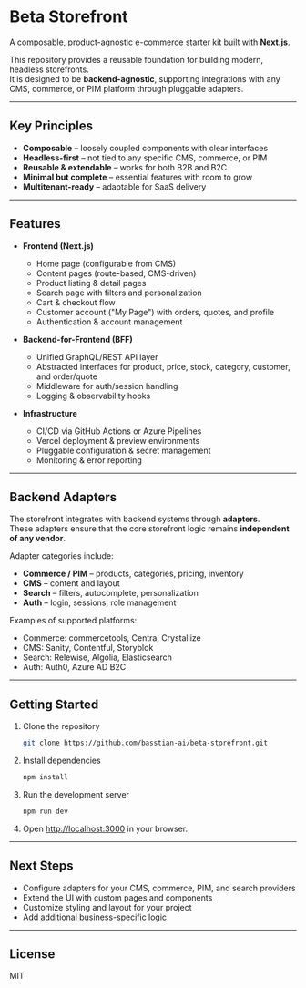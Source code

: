 # Beta Storefront

A composable, product-agnostic e-commerce starter kit built with **Next.js**.  

This repository provides a reusable foundation for building modern, headless storefronts.  
It is designed to be **backend-agnostic**, supporting integrations with any CMS, commerce, or PIM platform through pluggable adapters.

---

## Key Principles

- **Composable** – loosely coupled components with clear interfaces
- **Headless-first** – not tied to any specific CMS, commerce, or PIM
- **Reusable & extendable** – works for both B2B and B2C
- **Minimal but complete** – essential features with room to grow
- **Multitenant-ready** – adaptable for SaaS delivery

---

## Features

- **Frontend (Next.js)**
  - Home page (configurable from CMS)
  - Content pages (route-based, CMS-driven)
  - Product listing & detail pages
  - Search page with filters and personalization
  - Cart & checkout flow
  - Customer account ("My Page") with orders, quotes, and profile
  - Authentication & account management

- **Backend-for-Frontend (BFF)**
  - Unified GraphQL/REST API layer
  - Abstracted interfaces for product, price, stock, category, customer, and order/quote
  - Middleware for auth/session handling
  - Logging & observability hooks

- **Infrastructure**
  - CI/CD via GitHub Actions or Azure Pipelines
  - Vercel deployment & preview environments
  - Pluggable configuration & secret management
  - Monitoring & error reporting

---

## Backend Adapters

The storefront integrates with backend systems through **adapters**.  
These adapters ensure that the core storefront logic remains **independent of any vendor**.

Adapter categories include:
- **Commerce / PIM** – products, categories, pricing, inventory
- **CMS** – content and layout
- **Search** – filters, autocomplete, personalization
- **Auth** – login, sessions, role management

Examples of supported platforms:
- Commerce: commercetools, Centra, Crystallize
- CMS: Sanity, Contentful, Storyblok
- Search: Relewise, Algolia, Elasticsearch
- Auth: Auth0, Azure AD B2C

---

## Getting Started

1. Clone the repository
   ```bash
   git clone https://github.com/basstian-ai/beta-storefront.git
   ```

2. Install dependencies

   ```bash
   npm install
   ```
3. Run the development server

   ```bash
   npm run dev
   ```
4. Open [http://localhost:3000](http://localhost:3000) in your browser.

---

## Next Steps

* Configure adapters for your CMS, commerce, PIM, and search providers
* Extend the UI with custom pages and components
* Customize styling and layout for your project
* Add additional business-specific logic

---

## License

MIT

